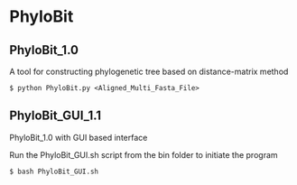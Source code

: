 # PhyloBit
## PhyloBit_1.0
A tool for constructing phylogenetic tree based on distance-matrix method
```
$ python PhyloBit.py <Aligned_Multi_Fasta_File>
````
## PhyloBit_GUI_1.1
PhyloBit_1.0 with GUI based interface

Run the PhyloBit_GUI.sh script from the bin folder to initiate the program
```
$ bash PhyloBit_GUI.sh
```
